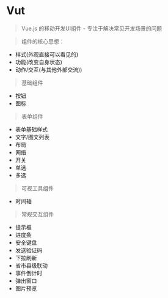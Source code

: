 # Vut 

> Vue.js 的移动开发UI组件 - 专注于解决常见开发场景的问题

> 组件的核心思想：
- 样式(外观直接可以看见的)
- 功能(改变自身状态)
- 动作/交互(与其他外部交流))

> 基础组件
- 按钮
- 图标

> 表单组件
- 表单基础样式
- 文字/图文列表
- 布局
- 网络
- 开关
- 单选
- 多选


> 可视工具组件
- 时间轴


> 常规交互组件
- 提示框
- 进度条
- 安全键盘
- 发送验证码
- 下拉刷新
- 省市县级联动
- 事件倒计时
- 弹出窗口
- 图片预览
